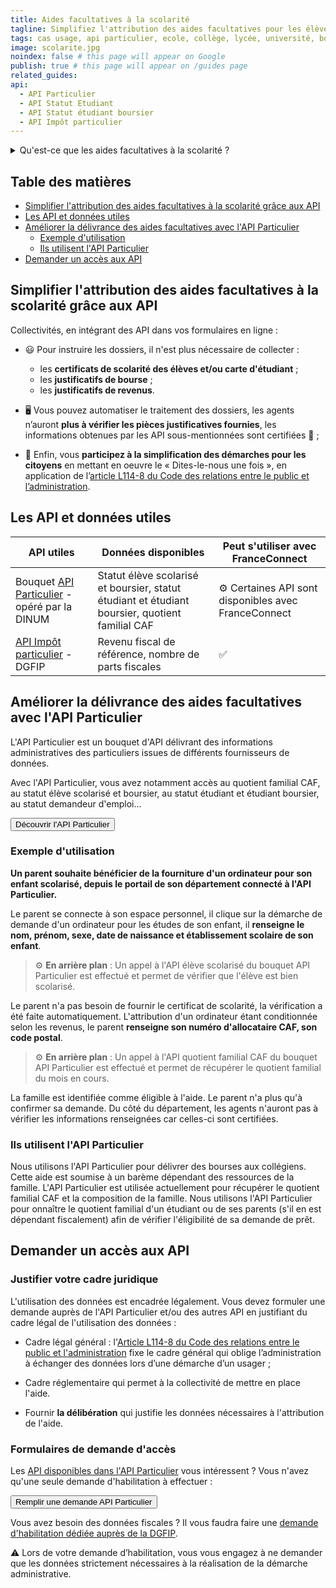 ```yaml
---
title: Aides facultatives à la scolarité
tagline: Simplifiez l'attribution des aides facultatives pour les élèves et des étudiants.
tags: cas usage, api particulier, ecole, collège, lycée, université, bourse, boursier, subvention
image: scolarite.jpg
noindex: false # this page will appear on Google
publish: true # this page will appear on /guides page
related_guides:
api:
  - API Particulier
  - API Statut Etudiant
  - API Statut étudiant boursier
  - API Impôt particulier
---
```


<details>
   <summary>Qu'est-ce que les aides facultatives à la scolarité ?</summary>

Les communes, départements et régions ont mis en place des aides sociales pour aider les familles à financer la scolarité des enfants ou des étudiants.

Ces aides facultatives prennent différentes formes : aide financière, fourniture de matériel informatique, bon d’achat pour des livres. Elle sont conditionnées à certains critères sociaux.

Pour en bénéficier, il convient de justifier que l'élève ou l'étudiant concerné est bien scolarisé et parfois de fournir un justificatif de revenu ou de bourse. 
</details>

## Table des matières

- [Simplifier l'attribution des aides facultatives à la scolarité grâce aux API](##simplifier-lattribution-des-aides-facultatives-à-la-scolarité-grâce-aux-api)
- [Les API et données utiles](#les-api-et-données-utiles)
- [Améliorer la délivrance des aides facultatives avec l'API Particulier](#améliorer-la-délivrance-des-aides-facultatives-avec-lapi-particulier)
  - [Exemple d'utilisation](#exemple-dutilisation)
  - [Ils utilisent l'API Particulier](#ils-utilisent-lapi-particulier)
- [Demander un accès aux API](#demander-un-accès-aux-api)

## Simplifier l'attribution des aides facultatives à la scolarité grâce aux API 

Collectivités, en intégrant des API dans vos formulaires en ligne :

- 😃 Pour instruire les dossiers, il n'est plus nécessaire de collecter : 
   - les **certificats de scolarité des élèves et/ou carte d'étudiant**  ;
   - les **justificatifs de bourse** ;
   - les **justificatifs de revenus**.

- 🖥 Vous pouvez automatiser le traitement des dossiers, les agents n’auront **plus à vérifier les pièces justificatives fournies**, les informations obtenues par les API sous-mentionnées sont certifiées 🔎 ;

- 🎯 Enfin, vous **participez à la simplification des démarches pour les citoyens** en mettant en oeuvre le « Dites-le-nous une fois », en application de l’[article L114-8 du Code des relations entre le public et l’administration](https://www.legifrance.gouv.fr/codes/article_lc/LEGIARTI000045213315).


## Les API et données utiles

| API utiles | Données disponibles |  Peut s'utiliser avec FranceConnect |
| --- | --- | --- |
| Bouquet [API Particulier](https://particulier.api.gouv.fr/catalogue) - opéré par la DINUM | Statut élève scolarisé et boursier, statut étudiant et étudiant boursier, quotient familial CAF | ⚙️ Certaines API sont disponibles avec FranceConnect |
| [API Impôt particulier](/les-api/impot-particulier) - DGFIP | Revenu fiscal de référence, nombre de parts fiscales | ✅ |


## Améliorer la délivrance des aides facultatives avec l'API Particulier

L'API Particulier est un bouquet d'API délivrant des informations administratives des particuliers issues de différents fournisseurs de données.

Avec l'API Particulier, vous avez notamment accès au quotient familial CAF, au statut élève scolarisé et boursier, au statut étudiant et étudiant boursier, au statut demandeur d'emploi...

<Button href="https://particulier.api.gouv.fr/catalogue">Découvrir l'API Particulier</Button>

### Exemple d'utilisation

**Un parent souhaite bénéficier de la fourniture d'un ordinateur pour son enfant scolarisé, depuis le portail de son département connecté à l'API Particulier.**

Le parent se connecte à son espace personnel, il clique sur la démarche de demande d'un ordinateur pour les études de son enfant, il **renseigne le nom, prénom, sexe, date de naissance et établissement scolaire de son enfant**.

> ⚙️ **En arrière plan** : Un appel à l'API élève scolarisé du bouquet API Particulier est effectué et permet de vérifier que l'élève est bien scolarisé.

Le parent n'a pas besoin de fournir le certificat de scolarité, la vérification a été faite automatiquement. L'attribution d'un ordinateur étant conditionnée selon les revenus, le parent **renseigne son numéro d'allocataire CAF, son code postal**.

> ⚙️ **En arrière plan** : Un appel à l'API quotient familial CAF du bouquet API Particulier est effectué et permet de récupérer le quotient familial du mois en cours.

La famille est identifiée comme éligible à l'aide. Le parent n'a plus qu'à confirmer sa demande. Du côté du département, les agents n'auront pas à vérifier les informations renseignées car celles-ci sont certifiées.


### Ils utilisent l'API Particulier

<Quote logo="/images/guides/logo-dep-drome.png" link='https://www.ladrome.fr/mon-quotidien/education/le-departement-aide/' who='Département de la Drôme' title='Bourse départementale des collèges'>
Nous utilisons l'API Particulier pour délivrer des bourses aux collégiens. Cette aide est soumise à un barème dépendant des ressources de la famille.
L'API Particulier est utilisée actuellement pour récupérer le quotient familial CAF et la composition de la famille.
</Quote>


<Quote logo="/images/guides/logo-dep-haute-savoie.png" link='https://actu.hautesavoie.fr/explorez-actu/le-pret-etudiant-il-est-encore-temps' who='Département de la Haute-Savoie' title='Délivrer des prêts étudiants'>
Nous utilisons l'API Particulier pour onnaître le quotient familial d'un étudiant ou de ses parents (s'il en est dépendant fiscalement) afin de vérifier l'éligibilité de sa demande de prêt.
</Quote>

## Demander un accès aux API

### Justifier votre cadre juridique

L'utilisation des données est encadrée légalement. Vous devez formuler une demande auprès de l'API Particulier et/ou des autres API en justifiant du cadre légal de l'utilisation des données :

- Cadre légal général : l'[Article L114-8 du Code des relations entre le public et l'administration](https://www.legifrance.gouv.fr/codes/article_lc/LEGIARTI000045213315) fixe le cadre général qui oblige l’administration à échanger des données lors d’une démarche d’un usager ;

- Cadre réglementaire qui permet à la collectivité de mettre en place l'aide.

- Fournir **la délibération** qui justifie les données nécessaires à l'attribution de l'aide.

### Formulaires de demande d'accès

Les [API disponibles dans l'API Particulier](https://particulier.api.gouv.fr/catalogue) vous intéressent ? Vous n'avez qu'une seule demande d'habilitation à effectuer : 

<Button href="https://datapass.api.gouv.fr/api-particulier">Remplir une demande API Particulier</Button>

Vous avez besoin des données fiscales ? Il vous faudra faire une [demande d'habilitation dédiée auprès de la DGFIP](/les-api/impot-particulier).

⚠️ Lors de votre demande d’habilitation, vous vous engagez à ne demander que les données strictement nécessaires à la réalisation de la démarche administrative.
